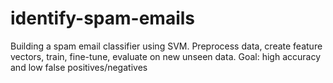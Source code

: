 # identify-spam-emails
Building a spam email classifier using SVM. Preprocess data, create feature vectors, train, fine-tune, evaluate on new unseen data. Goal: high accuracy and low false positives/negatives
